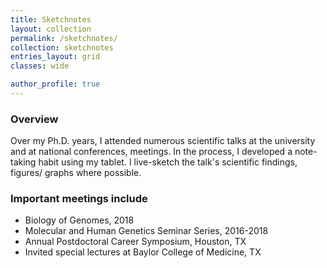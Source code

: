 ```yaml
---
title: Sketchnotes
layout: collection
permalink: /sketchnotes/
collection: sketchnotes
entries_layout: grid
classes: wide

author_profile: true
---
```


### Overview

Over my Ph.D. years, I attended numerous scientific talks at the university and at national conferences, meetings.
In the process, I developed a note-taking habit using my tablet. I live-sketch the talk's scientific findings, figures/ graphs where possible.

### Important meetings include
- Biology of Genomes, 2018
- Molecular and Human Genetics Seminar Series, 2016-2018
- Annual Postdoctoral Career Symposium, Houston, TX
- Invited special lectures at Baylor College of Medicine, TX